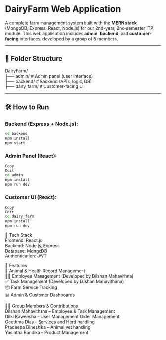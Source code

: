 # DairyFarm Web Application

A complete farm management system built with the **MERN stack** (MongoDB, Express, React, Node.js) for our 2nd-year, 2nd-semester ITP module. This web application includes **admin**, **backend**, and **customer-facing** interfaces, developed by a group of 5 members.

---

## 📁 Folder Structure
DairyFarm/  
├── admin/ # Admin panel (user interface)  
├── backend/ # Backend (APIs, logic, DB)  
├── dairy_farm/ # Customer-facing UI  

---  

## 🛠 How to Run

### Backend (Express + Node.js):
```bash
cd backend
npm install
npm start
```

### Admin Panel (React):
```bash
Copy
Edit
cd admin
npm install
npm run dev
```

### Customer UI (React):
```bash
Copy
Edit
cd dairy_farm
npm install
npm run dev
```

🔧 Tech Stack  
Frontend: React.js  
Backend: Node.js, Express  
Database: MongoDB  
Authentication: JWT  

📌 Features  
🐄 Animal & Health Record Management  
🧑‍💼 Employee Management (Developed by Dilshan Mahavithna)  
✅ Task Management (Developed by Dilshan Mahavithana)  
📦 Farm Service Tracking  
📊 Admin & Customer Dashboards  

🧑‍💻 Group Members & Contributions  
Dilshan Mahavithana – Employee & Task Management  
Dilki Kaweesha – User Management Order Management  
Geethma Dias – Services and Herd handling  
Pradeepa Dineshika – Animal vet handling  
Yasintha Randika – Product Management  


